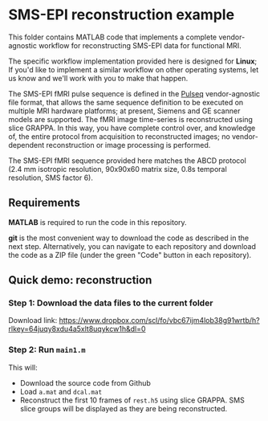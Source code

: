 # SMS-EPI reconstruction example

This folder contains MATLAB code that implements 
a complete vendor-agnostic workflow for reconstructing
SMS-EPI data for functional MRI.

The specific workflow implementation provided here is 
designed for **Linux**;
If you'd like to implement a similar workflow on
other operating systems, let us know and we'll work with
you to make that happen.

The SMS-EPI fMRI pulse sequence is defined in the 
[Pulseq](https://pulseq.github.io/ "Vendor-agnostic MRI pulse sequences")
vendor-agnostic file format,
that allows the same sequence definition to be executed on multiple MRI
hardware platforms; at present, Siemens and GE scanner models 
are supported.
The fMRI image time-series is reconstructed using slice GRAPPA.
In this way, you have complete control over, and knowledge of, 
the entire protocol from acquisition to reconstructed images;
no vendor-dependent reconstruction or image processing is performed.

The SMS-EPI fMRI sequence provided here matches the ABCD protocol
(2.4 mm isotropic resolution, 90x90x60 matrix size, 0.8s temporal resolution,
SMS factor 6).


## Requirements

**MATLAB** is required to run the code in this repository.

**git** is the most convenient way to download the code as described in the next step. 
Alternatively, you can navigate to each repository and download the code as a ZIP file 
(under the green "Code" button in each repository).


## Quick demo: reconstruction

### Step 1: Download the data files to the current folder

Download link: https://www.dropbox.com/scl/fo/vbc67ijm4lob38g91wrtb/h?rlkey=64juqy8xdu4a5xlt8uqykcw1h&dl=0


### Step 2: Run `main1.m`

This will:
   * Download the source code from Github
   * Load `a.mat` and `dcal.mat`
   * Reconstruct the first 10 frames of `rest.h5` using slice GRAPPA.
     SMS slice groups will be displayed as they are being reconstructed.

